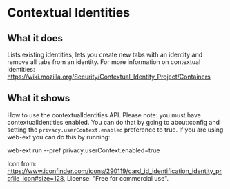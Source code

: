 # Contextual Identities

## What it does

Lists existing identities, lets you create new tabs with an identity and remove all tabs from an identity. For more information on contextual identities: https://wiki.mozilla.org/Security/Contextual_Identity_Project/Containers

## What it shows

How to use the contextualIdentities API. Please note: you must have contextualIdentities enabled. You can do that by going to about:config and setting the `privacy.userContext.enabled` preference to true. If you are using web-ext you can do this by running:

web-ext run --pref privacy.userContext.enabled=true

Icon from: https://www.iconfinder.com/icons/290119/card_id_identification_identity_profile_icon#size=128, License: "Free for commercial use".
